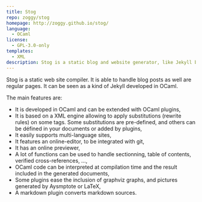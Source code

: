 ```yaml
---
title: Stog
repo: zoggy/stog
homepage: http://zoggy.github.io/stog/
language:
  - OCaml
license:
  - GPL-3.0-only
templates:
  - XML
description: Stog is a static blog and website generator, like Jekyll but in OCaml.
---
```


Stog is a static web site compiler. It is able to handle blog posts as well are regular pages. It can be seen as a kind of Jekyll developed in OCaml.

The main features are:

* It is developed in OCaml and can be extended with OCaml plugins,
* It is based on a XML engine allowing to apply substitutions (rewrite rules) on some tags. Some substitutions are pre-defined, and others can be défined in your documents or added by plugins,
* It easily supports multi-language sites,
* It features an online-editor, to be integrated with git,
* It has an online previewer,
* A lot of functions can be used to handle sectionning, table of contents, verified cross-references, ...,
* OCaml code can be interpreted at compilation time and the result included in the generated documents,
* Some plugins ease the inclusion of graphviz graphs, and pictures generated by Aysmptote or LaTeX,
* A markdown plugin converts markdown sources.
